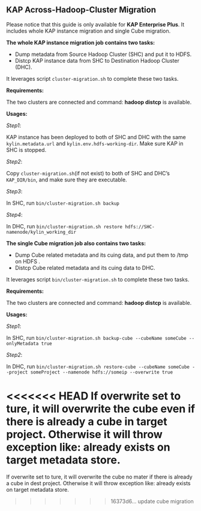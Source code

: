 ## **KAP Across-Hadoop-Cluster Migration**

Please notice that this guide is only available for **KAP Enterprise Plus**. It includes whole KAP instance migration and single Cube migration.

**The whole KAP instance migration job contains two tasks:**

+ Dump metadata from Source Hadoop Cluster (SHC) and put it to HDFS.
+ Distcp KAP instance data from SHC to Destination Hadoop Cluster (DHC).

It leverages script `cluster-migration.sh` to complete these two tasks.

**Requirements:**

The two clusters are connected and command: **hadoop distcp** is available. 

**Usages:**

*Step1*:

KAP instance has been deployed to both of SHC and DHC with the same `kylin.metadata.url` and `kylin.env.hdfs-working-dir`. Make sure KAP in SHC is stopped.

*Step2*:

Copy `cluster-migration.sh`(if not exist) to both of SHC and DHC’s `KAP_DIR/bin`, and make sure they are executable.

*Step3*:

In SHC, run `bin/cluster-migration.sh backup`

*Step4*:

In DHC, run `bin/cluster-migration.sh restore hdfs://SHC-namenode/kylin_working_dir`



**The single Cube migration job also contains two tasks:**

- Dump Cube related metadata and  its cuing data, and put them to /tmp on HDFS .
- Distcp Cube related metadata and  its cuing data to DHC.

It leverages script `bin/cluster-migration.sh` to complete these two tasks.

**Requirements:**

The two clusters are connected and command: **hadoop distcp** is available. 

**Usages:**

*Step1*:

In SHC, run `bin/cluster-migration.sh backup-cube --cubeName someCube --onlyMetadata true`

*Step2*:

In DHC, run `bin/cluster-migration.sh restore-cube --cubeName someCube --project someProject --namenode hdfs://someip --overwrite true`

<<<<<<< HEAD
If overwrite set to ture, it will overwrite the cube even if there is already a cube in target project. Otherwise it will throw exception like: already exists on target metadata store.
=======
If overwrite set to ture, it will overwrite the cube no mater if there is already a cube in dest project. Otherwise it will throw exception like: already exists on target metadata store.
>>>>>>> 16373d6... update cube migration
